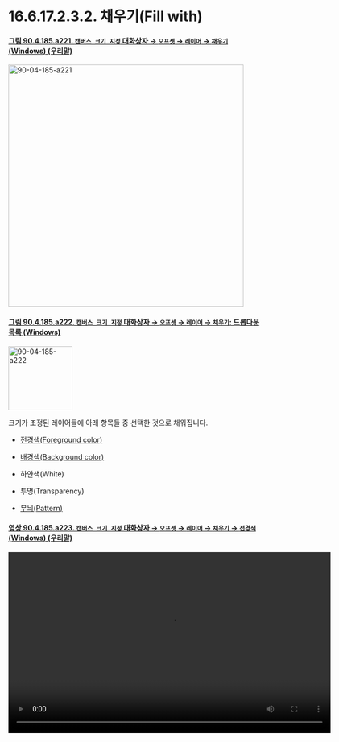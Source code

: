 # 16.6.17.2.3.2. 채우기(Fill with)

<a id="90-04-185-a221"></a>

#### [그림 90.4.185.a221. `캔버스 크기 지정` 대화상자 → `오프셋` → `레이어` → `채우기` (Windows) (우리말)](./90-04-0185-set_image_canvas_size.md#90-04-185-a221)
<img width="467" height="481" alt="90-04-185-a221" src="https://github.com/user-attachments/assets/229068ba-1272-4be6-b5ff-eccfe8d4482c" />

<a id="90-04-185-a222"></a>

#### [그림 90.4.185.a222. `캔버스 크기 지정` 대화상자 → `오프셋` → `레이어` → `채우기`: 드롭다운 목록 (Windows)](./90-04-0185-set_image_canvas_size.md#90-04-185-a222)
<img width="127" height="127" alt="90-04-185-a222" src="https://github.com/user-attachments/assets/635e6648-b9e0-4374-96a6-23c0dd8702dd" />

크기가 조정된 레이어들에 아래 항목들 중 선택한 것으로 채워집니다.

- [전경색(Foreground color)](./19-glossaryx-foreground_color.md)

- [배경색(Background color)](./19-glossaryx-background_color.md)

- 하얀색(White)

- 투명(Transparency)

- [무늬(Pattern)](./19-glossaryx-pattern.md)

<a id="90-04-185-a223"></a>

#### [영상 90.4.185.a223. `캔버스 크기 지정` 대화상자 → `오프셋` → `레이어` → `채우기` → `전경색` (Windows) (우리말)](./90-04-0185-set_image_canvas_size.md#90-04-185-a223)
<video controls="controls" width="640" height="360" src="https://github.com/user-attachments/assets/be0de4f6-8b42-46dc-9247-002a26bba3b7"></video>
